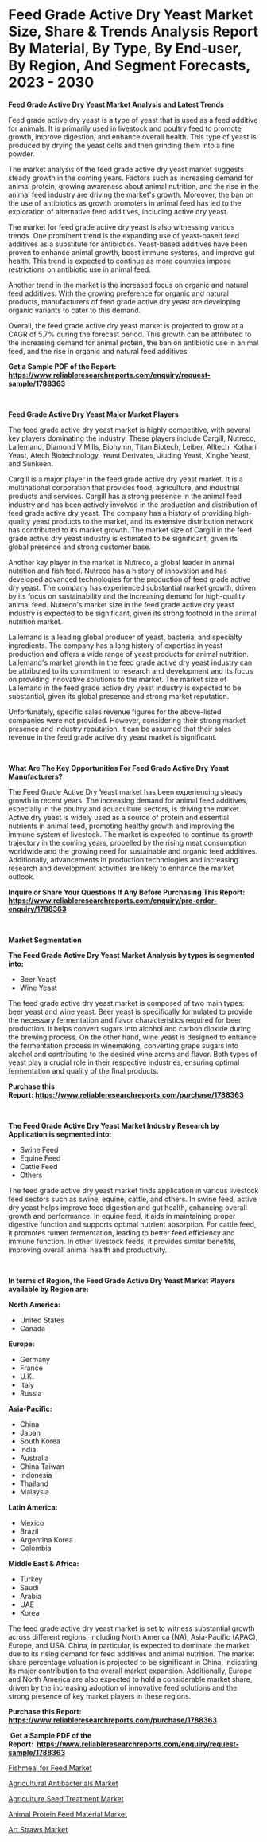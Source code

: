 <p><h1>Feed Grade Active Dry Yeast Market Size, Share & Trends Analysis Report By Material, By Type, By End-user, By Region, And Segment Forecasts, 2023 - 2030</h1></p><p><strong>Feed Grade Active Dry Yeast Market Analysis and Latest Trends</strong></p>
<p><p>Feed grade active dry yeast is a type of yeast that is used as a feed additive for animals. It is primarily used in livestock and poultry feed to promote growth, improve digestion, and enhance overall health. This type of yeast is produced by drying the yeast cells and then grinding them into a fine powder.</p><p>The market analysis of the feed grade active dry yeast market suggests steady growth in the coming years. Factors such as increasing demand for animal protein, growing awareness about animal nutrition, and the rise in the animal feed industry are driving the market's growth. Moreover, the ban on the use of antibiotics as growth promoters in animal feed has led to the exploration of alternative feed additives, including active dry yeast.</p><p>The market for feed grade active dry yeast is also witnessing various trends. One prominent trend is the expanding use of yeast-based feed additives as a substitute for antibiotics. Yeast-based additives have been proven to enhance animal growth, boost immune systems, and improve gut health. This trend is expected to continue as more countries impose restrictions on antibiotic use in animal feed.</p><p>Another trend in the market is the increased focus on organic and natural feed additives. With the growing preference for organic and natural products, manufacturers of feed grade active dry yeast are developing organic variants to cater to this demand.</p><p>Overall, the feed grade active dry yeast market is projected to grow at a CAGR of 5.7% during the forecast period. This growth can be attributed to the increasing demand for animal protein, the ban on antibiotic use in animal feed, and the rise in organic and natural feed additives.</p></p>
<p><strong>Get a Sample PDF of the Report:&nbsp; <a href="https://www.reliableresearchreports.com/enquiry/request-sample/1788363">https://www.reliableresearchreports.com/enquiry/request-sample/1788363</a></strong></p>
<p>&nbsp;</p>
<p><strong>Feed Grade Active Dry Yeast Major Market Players</strong></p>
<p><p>The feed grade active dry yeast market is highly competitive, with several key players dominating the industry. These players include Cargill, Nutreco, Lallemand, Diamond V Mills, Biohymn, Titan Biotech, Leiber, Alltech, Kothari Yeast, Atech Biotechnology, Yeast Derivates, Jiuding Yeast, Xinghe Yeast, and Sunkeen.</p><p>Cargill is a major player in the feed grade active dry yeast market. It is a multinational corporation that provides food, agriculture, and industrial products and services. Cargill has a strong presence in the animal feed industry and has been actively involved in the production and distribution of feed grade active dry yeast. The company has a history of providing high-quality yeast products to the market, and its extensive distribution network has contributed to its market growth. The market size of Cargill in the feed grade active dry yeast industry is estimated to be significant, given its global presence and strong customer base.</p><p>Another key player in the market is Nutreco, a global leader in animal nutrition and fish feed. Nutreco has a history of innovation and has developed advanced technologies for the production of feed grade active dry yeast. The company has experienced substantial market growth, driven by its focus on sustainability and the increasing demand for high-quality animal feed. Nutreco's market size in the feed grade active dry yeast industry is expected to be significant, given its strong foothold in the animal nutrition market.</p><p>Lallemand is a leading global producer of yeast, bacteria, and specialty ingredients. The company has a long history of expertise in yeast production and offers a wide range of yeast products for animal nutrition. Lallemand's market growth in the feed grade active dry yeast industry can be attributed to its commitment to research and development and its focus on providing innovative solutions to the market. The market size of Lallemand in the feed grade active dry yeast industry is expected to be substantial, given its global presence and strong market reputation.</p><p>Unfortunately, specific sales revenue figures for the above-listed companies were not provided. However, considering their strong market presence and industry reputation, it can be assumed that their sales revenue in the feed grade active dry yeast market is significant.</p></p>
<p>&nbsp;</p>
<p><strong>What Are The Key Opportunities For Feed Grade Active Dry Yeast Manufacturers?</strong></p>
<p><p>The Feed Grade Active Dry Yeast market has been experiencing steady growth in recent years. The increasing demand for animal feed additives, especially in the poultry and aquaculture sectors, is driving the market. Active dry yeast is widely used as a source of protein and essential nutrients in animal feed, promoting healthy growth and improving the immune system of livestock. The market is expected to continue its growth trajectory in the coming years, propelled by the rising meat consumption worldwide and the growing need for sustainable and organic feed additives. Additionally, advancements in production technologies and increasing research and development activities are likely to enhance the market outlook.</p></p>
<p><strong>Inquire or Share Your Questions If Any Before Purchasing This Report: <a href="https://www.reliableresearchreports.com/enquiry/pre-order-enquiry/1788363">https://www.reliableresearchreports.com/enquiry/pre-order-enquiry/1788363</a></strong></p>
<p>&nbsp;</p>
<p><strong>Market Segmentation</strong></p>
<p><strong>The Feed Grade Active Dry Yeast Market Analysis by types is segmented into:</strong></p>
<p><ul><li>Beer Yeast</li><li>Wine Yeast</li></ul></p>
<p><p>The feed grade active dry yeast market is composed of two main types: beer yeast and wine yeast. Beer yeast is specifically formulated to provide the necessary fermentation and flavor characteristics required for beer production. It helps convert sugars into alcohol and carbon dioxide during the brewing process. On the other hand, wine yeast is designed to enhance the fermentation process in winemaking, converting grape sugars into alcohol and contributing to the desired wine aroma and flavor. Both types of yeast play a crucial role in their respective industries, ensuring optimal fermentation and quality of the final products.</p></p>
<p><strong>Purchase this Report:&nbsp;<a href="https://www.reliableresearchreports.com/purchase/1788363">https://www.reliableresearchreports.com/purchase/1788363</a></strong></p>
<p>&nbsp;</p>
<p><strong>The Feed Grade Active Dry Yeast Market Industry Research by Application is segmented into:</strong></p>
<p><ul><li>Swine Feed</li><li>Equine Feed</li><li>Cattle Feed</li><li>Others</li></ul></p>
<p><p>The feed grade active dry yeast market finds application in various livestock feed sectors such as swine, equine, cattle, and others. In swine feed, active dry yeast helps improve feed digestion and gut health, enhancing overall growth and performance. In equine feed, it aids in maintaining proper digestive function and supports optimal nutrient absorption. For cattle feed, it promotes rumen fermentation, leading to better feed efficiency and immune function. In other livestock feeds, it provides similar benefits, improving overall animal health and productivity.</p></p>
<p>&nbsp;</p>
<p><strong>In terms of Region, the Feed Grade Active Dry Yeast Market Players available by Region are:</strong></p>
<p>
    <p> <strong> North America: </strong>
        <ul>
            <li>United States</li>
            <li>Canada</li>
        </ul>
        </p> 
    <p> <strong> Europe: </strong>
        <ul>
            <li>Germany</li>
            <li>France</li>
            <li>U.K.</li>
            <li>Italy</li>
            <li>Russia</li>
        </ul>
        </p> 
    <p> <strong> Asia-Pacific: </strong>
        <ul>
            <li>China</li>
            <li>Japan</li>
            <li>South Korea</li>
            <li>India</li>
            <li>Australia</li>
            <li>China Taiwan</li>
            <li>Indonesia</li>
            <li>Thailand</li>
            <li>Malaysia</li>
        </ul>
        </p> 
    <p> <strong> Latin America: </strong>
        <ul>
            <li>Mexico</li>
            <li>Brazil</li>
            <li>Argentina Korea</li>
            <li>Colombia</li>
        </ul>
        </p> 
    <p> <strong> Middle East & Africa: </strong>
        <ul>
            <li>Turkey</li>
            <li>Saudi</li>
            <li>Arabia</li>
            <li>UAE</li>
            <li>Korea</li>
        </ul>
    </p>
    </p>
<p><p>The feed grade active dry yeast market is set to witness substantial growth across different regions, including North America (NA), Asia-Pacific (APAC), Europe, and USA. China, in particular, is expected to dominate the market due to its rising demand for feed additives and animal nutrition. The market share percentage valuation is projected to be significant in China, indicating its major contribution to the overall market expansion. Additionally, Europe and North America are also expected to hold a considerable market share, driven by the increasing adoption of innovative feed solutions and the strong presence of key market players in these regions.</p></p>
<p><strong>Purchase this Report: <a href="https://www.reliableresearchreports.com/purchase/1788363">https://www.reliableresearchreports.com/purchase/1788363</a></strong></p>
<p>&nbsp;<strong>Get a Sample PDF of the Report:&nbsp;&nbsp;<a href="https://www.reliableresearchreports.com/enquiry/request-sample/1788363">https://www.reliableresearchreports.com/enquiry/request-sample/1788363</a></strong></p>
<p><strong></strong></p>
<p><p><a href="https://github.com/lilstefpacute/Market-Research-Report-List-1/blob/main/fishmeal-for-feed-market.md">Fishmeal for Feed Market</a></p><p><a href="https://github.com/Chiragrp26/Market-Research-Report-List-1/blob/main/agricultural-antibacterials-market.md">Agricultural Antibacterials Market</a></p><p><a href="https://github.com/santosh758595/Market-Research-Report-List-1/blob/main/agriculture-seed-treatment-market.md">Agriculture Seed Treatment Market</a></p><p><a href="https://github.com/AKSHATREPORTPRIME/Market-Research-Report-List-1/blob/main/animal-protein-feed-material-market.md">Animal Protein Feed Material Market</a></p><p><a href="https://medium.com/@snehareportprime/art-straws-market-report-reveals-the-latest-trends-and-growth-opportunities-of-this-market-cdfb05755303">Art Straws Market</a></p></p>